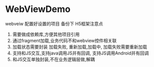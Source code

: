 # WebViewDemo

webveiw 配置好设置的项目 备份下 H5框架注意点

1. 需要做成依赖库,方便其他项目引用
2. 通过fragment加载,业务代码不和webview控件相关联
3. 加载状态需要封装 加载失败, 重新加载,加载中, 加载失败需要重新加载
4. 支持和JS交互,支持java调用JS并有回调, 支持JS调用Android并有回调
5. 和JS交互单独封装,不在业务逻辑层做,解耦

